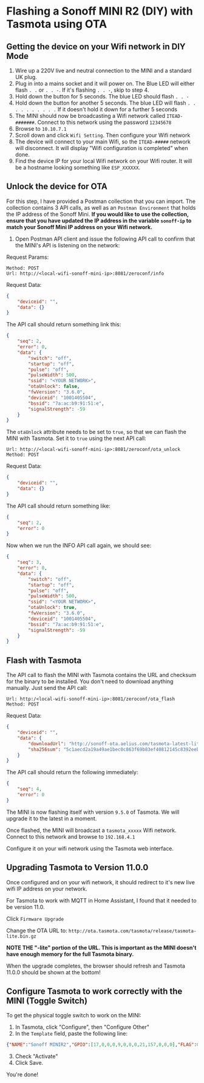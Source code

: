 # Flashing a Sonoff MINI R2 (DIY) with Tasmota using OTA

## Getting the device on your Wifi network in DIY Mode

1. Wire up a 220V live and neutral connection to the MINI and a standard UK plug.
2. Plug in into a mains socket and it will power on. The Blue LED will either  flash `. .` or `. . -`. If it's flashing `. . -`, skip to step 4.
3. Hold down the button for 5 seconds. The blue LED should flash `. . -`
4. Hold down the button for another 5 seconds. The blue LED will flash `. . . . . . . . . .` If it doesn't hold it down for a further 5 seconds
5. The MINI should now be broadcasting a Wifi network called `ITEAD-#######`. Connect to this network using the password `12345678`
6. Browse to `10.10.7.1`
7. Scroll down and click `Wifi Setting`. Then configure your Wifi network
8. The device will connect to your main Wifi, so the `ITEAD-#####` network will disconnect. It will display "Wifi configuration is completed" when done.
9. Find the device IP for your local Wifi network on your Wifi router. It will be a hostname looking something like `ESP_XXXXXX`.


## Unlock the device for OTA

For this step, I have provided a Postman collection that you can import. The collection contains 3 API calls, as well as an `Postman Environment` that holds the IP address of the Sonoff Mini. **If you would like to use the collection, ensure that you have updated the IP address in the variable `sonoff-ip` to match your Sonoff Mini IP address on your Wifi network.**

1. Open Postman API client and issue the following API call to confirm that the MINI's API is listening on the network:

Request Params:
``` Text
Method: POST
Url: http://<local-wifi-sonoff-mini-ip>:8081/zeroconf/info

```
Request Data:
```json
{
    "deviceid": "",
    "data": {}
}
```

The API call should return something link this:

```json
{
    "seq": 2,
    "error": 0,
    "data": {
        "switch": "off",
        "startup": "off",
        "pulse": "off",
        "pulseWidth": 500,
        "ssid": "<YOUR NETWORK>",
        "otaUnlock": false,
        "fwVersion": "3.6.0",
        "deviceid": "1001405504",
        "bssid": "7a:ac:b9:91:51:e",
        "signalStrength": -59
    }
}
```

The `otaUnlock` attribute needs to be set to `true`, so that we can flash the MINI with Tasmota. Set it to `true` using the next API call:

```Text
Url: http://<local-wifi-sonoff-mini-ip>:8081/zeroconf/ota_unlock
Method: POST
```

Request Data:

```json
{
    "deviceid": "",
    "data": {}
}
```

The API call should return something like:

```json
{
    "seq": 2,
    "error": 0
}
```

Now when we run the INFO API call again, we should see:

```json
{
    "seq": 3,
    "error": 0,
    "data": {
        "switch": "off",
        "startup": "off",
        "pulse": "off",
        "pulseWidth": 500,
        "ssid": "<YOUR NETWORK>",
        "otaUnlock": true,
        "fwVersion": "3.6.0",
        "deviceid": "1001405504",
        "bssid": "7a:ac:b9:91:51:e",
        "signalStrength": -59
    }
}
```

## Flash with Tasmota

The API call to flash the MINI with Tasmota contains the URL and checksum for the binary to be installed. You don't need to download anything manually. Just send the API call:

```text
Url: http:/<local-wifi-sonoff-mini-ip>:8081/zeroconf/ota_flash
Method: POST
```

Request Data:

```json
{
    "deviceid": "",
    "data": {
        "downloadUrl": "http://sonoff-ota.aelius.com/tasmota-latest-lite.bin",
        "sha256sum": "5c1aecd2a19a49ae1bec0c863f69b83ef40812145c8392eebe5fd2677a6250cc"
    }
}
```

The API call should return the following immediately:

```json
{
    "seq": 4,
    "error": 0
}
```

The MINI is now flashing itself with version `9.5.0` of Tasmota. We will upgrade it to the latest in a moment.

Once flashed, the MINI will broadcast a `tasmota_xxxxx` Wifi network. Connect to this network and browse to `192.168.4.1`

Configure it on your wifi network using the Tasmota web interface.

## Upgrading Tasmota to Version 11.0.0

Once configured and on your wifi network, it should redirect to it's new live wifi IP address on your network.

For Tasmota to work with MQTT in Home Assistant, I found that it needed to be version 11.0.

Click `Firmware Upgrade`

Change the OTA URL to: `http://ota.tasmota.com/tasmota/release/tasmota-lite.bin.gz`

**NOTE THE "-lite" portion of the URL. This is important as the MINI doesn't have enough memory for the full Tasmota binary.**

When the upgrade completes, the browser should refresh and Tasmota 11.0.0 should be shown at the bottom!

## Configure Tasmota to work correctly with the MINI (Toggle Switch)

To get the physical toggle switch to work on the MINI:

1. In Tasmota, click "Configure", then "Configure Other"
2. In the `Template` field, paste the following line:

```json
{"NAME":"Sonoff MINIR2","GPIO":[17,0,0,0,9,0,0,0,21,157,0,0,0],"FLAG":0,"BASE":1}
```
3. Check "Activate"
4. Click Save.

You're done!

